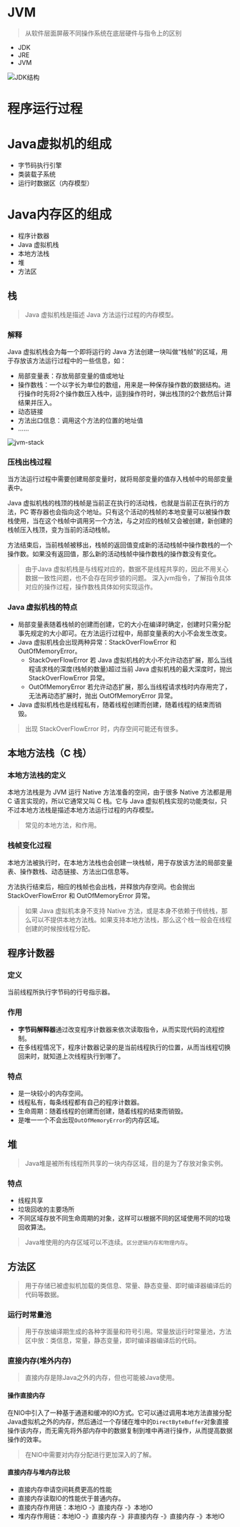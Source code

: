 # JVM
>从软件层面屏蔽不同操作系统在底层硬件与指令上的区别
- JDK
- JRE
- JVM

![JDK结构](../../img/JDK%20Model.png)
# 程序运行过程

# Java虚拟机的组成
- 字节码执行引擎
- 类装载子系统
- 运行时数据区（内存模型）

# Java内存区的组成
* 程序计数器
* Java 虚拟机栈
* 本地方法栈
* 堆
* 方法区
## 栈
>Java 虚拟机栈是描述 Java 方法运行过程的内存模型。
### 解释
Java 虚拟机栈会为每一个即将运行的 Java 方法创建一块叫做“栈帧”的区域，用于存放该方法运行过程中的一些信息，如：
* 局部变量表：存放局部变量的值或地址
* 操作数栈：一个以字长为单位的数组，用来是一种保存操作数的数据结构。进行操作时先将2个操作数压入栈中，运到操作符时，弹出栈顶的2个数然后计算结果并压入。
* 动态链接
* 方法出口信息：调用这个方法的位置的地址值
* ......

![jvm-stack](../../img/jvm-stack.jpg)

### 压栈出栈过程

当方法运行过程中需要创建局部变量时，就将局部变量的值存入栈帧中的局部变量表中。

Java 虚拟机栈的栈顶的栈帧是当前正在执行的活动栈，也就是当前正在执行的方法，PC 寄存器也会指向这个地址。只有这个活动的栈帧的本地变量可以被操作数栈使用，当在这个栈帧中调用另一个方法，与之对应的栈帧又会被创建，新创建的栈帧压入栈顶，变为当前的活动栈帧。

方法结束后，当前栈帧被移出，栈帧的返回值变成新的活动栈帧中操作数栈的一个操作数。如果没有返回值，那么新的活动栈帧中操作数栈的操作数没有变化。

> 由于Java 虚拟机栈是与线程对应的，数据不是线程共享的，因此不用关心数据一致性问题，也不会存在同步锁的问题。
>深入jvm指令，了解指令具体对应的操作过程，操作数栈具体如何实现运作。

### Java 虚拟机栈的特点

* 局部变量表随着栈帧的创建而创建，它的大小在编译时确定，创建时只需分配事先规定的大小即可。在方法运行过程中，局部变量表的大小不会发生改变。
* Java 虚拟机栈会出现两种异常：StackOverFlowError 和 OutOfMemoryError。
  * StackOverFlowError  若 Java 虚拟机栈的大小不允许动态扩展，那么当线程请求栈的深度(栈帧的数量)超过当前 Java 虚拟机栈的最大深度时，抛出 StackOverFlowError 异常。
  * OutOfMemoryError  若允许动态扩展，那么当线程请求栈时内存用完了，无法再动态扩展时，抛出 OutOfMemoryError 异常。
* Java 虚拟机栈也是线程私有，随着线程创建而创建，随着线程的结束而销毁。

> 出现 StackOverFlowError 时，内存空间可能还有很多。

## 本地方法栈（C 栈）

### 本地方法栈的定义

本地方法栈是为 JVM 运行 Native 方法准备的空间，由于很多 Native 方法都是用 C 语言实现的，所以它通常又叫 C 栈。它与 Java 虚拟机栈实现的功能类似，只不过本地方法栈是描述本地方法运行过程的内存模型。
>常见的本地方法，和作用。

### 栈帧变化过程

本地方法被执行时，在本地方法栈也会创建一块栈帧，用于存放该方法的局部变量表、操作数栈、动态链接、方法出口信息等。

方法执行结束后，相应的栈帧也会出栈，并释放内存空间。也会抛出 StackOverFlowError 和 OutOfMemoryError 异常。

> 如果 Java 虚拟机本身不支持 Native 方法，或是本身不依赖于传统栈，那么可以不提供本地方法栈。如果支持本地方法栈，那么这个栈一般会在线程创建的时候按线程分配。

## 程序计数器
### 定义
当前线程所执行字节码的行号指示器。

### 作用
- **字节码解释器**通过改变程序计数器来依次读取指令，从而实现代码的流程控制。
- 在多线程情况下，程序计数器记录的是当前线程执行的位置，从而当线程切换回来时，就知道上次线程执行到哪了。

### 特点
- 是一块较小的内存空间。
- 线程私有，每条线程都有自己的程序计数器。
- 生命周期：随着线程的创建而创建，随着线程的结束而销毁。
- 是唯一一个不会出现`OutOfMemoryError`的内存区域。

## 堆
>Java堆是被所有线程所共享的一块内存区域，目的是为了存放对象实例。
### 特点
- 线程共享
- 垃圾回收的主要场所
- 不同区域存放不同生命周期的对象，这样可以根据不同的区域使用不同的垃圾回收算法。
>Java堆使用的内存区域可以不连续。`区分逻辑内存和物理内存`。

## 方法区
>用于存储已被虚拟机加载的类信息、常量、静态变量、即时编译器编译后的代码等数据。
### 运行时常量池
>用于存放编译期生成的各种字面量和符号引用。常量放运行时常量池，方法区中放：类信息，常量，静态变量，即时编译器编译后的代码。
### 直接内存(堆外内存)
>直接内存是除Java之外的内存，但也可能被Java使用。
#### 操作直接内存
在NIO中引入了一种基于通道和缓冲的IO方式。它可以通过调用本地方法直接分配Java虚拟机之外的内存，然后通过一个存储在堆中的`DirectByteBuffer`对象直接操作该内存，而无需先将外部内存中的数据复制到堆中再进行操作，从而提高数据操作的效率。
>在NIO中需要对内存分配进行更加深入的了解。
#### 直接内存与堆内存比较
- 直接内存申请空间耗费更高的性能
- 直接内存读取IO的性能优于普通内存。
- 直接内存作用链：本地IO -》直接内存 -》本地IO
- 堆内存作用链：本地IO -》直接内存 -》非直接内存 -》直接内存 -》本地IO
